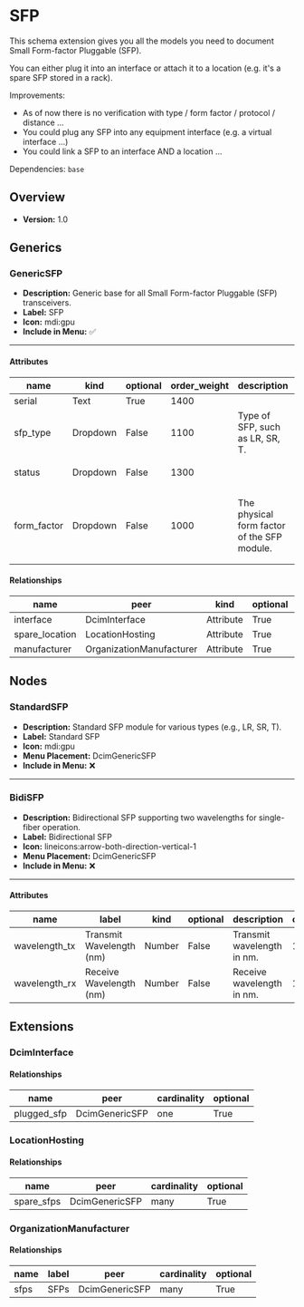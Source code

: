 # SFP

This schema extension gives you all the models you need to document Small Form-factor Pluggable (SFP).

You can either plug it into an interface or attach it to a location (e.g. it's a spare SFP stored in a rack).

Improvements:

- As of now there is no verification with type / form factor / protocol / distance ...
- You could plug any SFP into any equipment interface (e.g. a virtual interface ...)
- You could link a SFP to an interface AND a location ...



Dependencies: `base`
## Overview
- **Version:** 1.0
## Generics
### **GenericSFP**
- **Description:** Generic base for all Small Form-factor Pluggable (SFP) transceivers.
- **Label:** SFP
- **Icon:** mdi:gpu
- **Include in Menu:** ✅
---
#### Attributes
| name | kind | optional | order_weight | description | choices | default_value |
| ---- | ---- | -------- | ------------ | ----------- | ------- | ------------- |
| serial | Text | True | 1400 |  | `` |  |
| sfp_type | Dropdown | False | 1100 | Type of SFP, such as LR, SR, T. | `lr, sr, lrm, t, sr4, lr4, zr, er, dac, aoc` |  |
| status | Dropdown | False | 1300 |  | `plugged, spare, decommissioned` | plugged |
| form_factor | Dropdown | False | 1000 | The physical form factor of the SFP module. | `sfp, sfp_plus, qsfp, qsfp_plus, qsfp28, qsfp_dd, cfp, cfp2, cfp4, xfp, sfp56, qsfp56, osfp` |  |

#### Relationships
| name | peer | kind | optional | cardinality | order_weight |
| ---- | ---- | ---- | -------- | ----------- | ------------ |
| interface | DcimInterface | Attribute | True | one | 1200 |
| spare_location | LocationHosting | Attribute | True | one | 1500 |
| manufacturer | OrganizationManufacturer | Attribute | True | one | 1350 |

## Nodes
### **StandardSFP**
- **Description:** Standard SFP module for various types (e.g., LR, SR, T).
- **Label:** Standard SFP
- **Icon:** mdi:gpu
- **Menu Placement:** DcimGenericSFP
- **Include in Menu:** ❌
---
### **BidiSFP**
- **Description:** Bidirectional SFP supporting two wavelengths for single-fiber operation.
- **Label:** Bidirectional SFP
- **Icon:** lineicons:arrow-both-direction-vertical-1
- **Menu Placement:** DcimGenericSFP
- **Include in Menu:** ❌
---
#### Attributes
| name | label | kind | optional | description | order_weight |
| ---- | ----- | ---- | -------- | ----------- | ------------ |
| wavelength_tx | Transmit Wavelength (nm) | Number | False | Transmit wavelength in nm. | 1175 |
| wavelength_rx | Receive Wavelength (nm) | Number | False | Receive wavelength in nm. | 1150 |

## Extensions
### DcimInterface
#### Relationships
| name | peer | cardinality | optional |
| ---- | ---- | ----------- | -------- |
| plugged_sfp | DcimGenericSFP | one | True |

### LocationHosting
#### Relationships
| name | peer | cardinality | optional |
| ---- | ---- | ----------- | -------- |
| spare_sfps | DcimGenericSFP | many | True |

### OrganizationManufacturer
#### Relationships
| name | label | peer | cardinality | optional |
| ---- | ----- | ---- | ----------- | -------- |
| sfps | SFPs | DcimGenericSFP | many | True |
